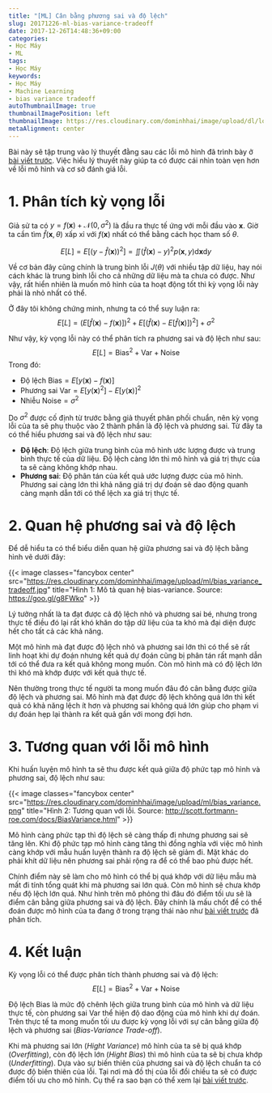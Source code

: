 ```yaml
---
title: "[ML] Cân bằng phương sai và độ lệch"
slug: 20171226-ml-bias-variance-tradeoff
date: 2017-12-26T14:48:36+09:00
categories:
- Học Máy
- ML
tags:
- Học Máy
keywords:
- Học Máy
- Machine Learning
- bias variance tradeoff
autoThumbnailImage: true
thumbnailImagePosition: left
thumbnailImage: https://res.cloudinary.com/dominhhai/image/upload/dl/logo.png
metaAlignment: center
---
```

Bài này sẽ tập trung vào lý thuyết đằng sau các lỗi mô hình đã trình bày ở [bài viết trước](/vi/2017/12/ml-overfitting/). Việc hiểu lý thuyết này giúp ta có được cái nhìn toàn vẹn hơn về lỗi mô hình và cơ sở đánh giá lỗi.
<!--more-->
<!--toc-->

# 1. Phân tích kỳ vọng lỗi
Giả sử ta có $y=f(\mathbf{x})+\mathcal{N}(0,\sigma^2)$ là đầu ra thực tế ứng với mỗi đầu vào $\mathbf{x}$. Giờ ta cần tìm $\hat{f}(\mathbf{x},\theta)$ xấp xỉ với $f(\mathbf{x})$ nhất có thể bằng cách học tham số $\theta$.

$$E[L]=E[\big(y-\hat{f}(\mathbf{x})\big)^2]=\iint\big(\hat{f}(\mathbf{x})-y\big)^2p(\mathbf{x},y)\text{d}\mathbf{x}\text{d}y$$

Về cơ bản đây cũng chính là trung bình lỗi $J(\theta)$ với nhiều tập dữ liệu, hay nói cách khác là trung bình lỗi cho cả những dữ liệu mà ta chưa có được. Như vậy, rất hiển nhiên là muốn mô hình của ta hoạt động tốt thì kỳ vọng lỗi này phải là nhỏ nhất có thể.

Ở đây tôi không chứng minh, nhưng ta có thể suy luận ra:
$$E[L]=\big(E[\hat{f}(\mathbf{x})-f(\mathbf{x})]\big)^2+E[\big(\hat{f}(\mathbf{x})-E[\hat{f}(\mathbf{x})]\big)^2]+\sigma^2$$

Như vậy, kỳ vọng lỗi này có thể phân tích ra phương sai và độ lệch như sau:
$$E[L]=\text{Bias}^2+\text{Var}+\text{Noise}$$
Trong đó:

* Độ lệch $\text{Bias}=E[y(\mathbf{x})-f(\mathbf{x})]$
* Phương sai $\text{Var}=E[y(\mathbf{x})^2]-E[y(\mathbf{x})]^2$
* Nhiễu $\text{Noise}=\sigma^2$

Do $\sigma^2$ được cố định từ trước bằng giả thuyết phân phối chuẩn, nên kỳ vọng lỗi của ta sẽ phụ thuộc vào 2 thành phần là độ lệch và phương sai. Từ đây ta có thể hiểu phương sai và độ lệch như sau:

* **Độ lệch**: Độ lệch giữa trung bình của mô hình ước lượng được và trung bình thực tế của dữ liệu. Độ lệch càng lớn thì mô hình và giá trị thực của ta sẽ càng không khớp nhau.
* **Phương sai**: Độ phân tán của kết quả ước lượng được của mô hình. Phương sai càng lớn thì khả năng giá trị dự đoán sẽ dao động quanh càng mạnh dẫn tới có thể lệch xa giá trị thực tế.

# 2. Quan hệ phương sai và độ lệch
Để dễ hiểu ta có thể biểu diễn quan hệ giữa phương sai và độ lệch bằng hình vẽ dưới đây:

{{< image classes="fancybox center" src="https://res.cloudinary.com/dominhhai/image/upload/ml/bias_variance_tradeoff.jpg" title="Hình 1: Mô tả quan hệ bias-variance. Source: https://goo.gl/g8FWko" >}}

Lý tưởng nhất là ta đạt được cả độ lệch nhỏ và phương sai bé, nhưng trong thực tế điều đó lại rất khó khăn do tập dữ liệu của ta khó mà đại diện được hết cho tất cả các khả năng.

Một mô hình mà đạt được độ lệch nhỏ và phương sai lớn thì có thể sẽ rất linh hoạt khi dự đoán nhưng kết quả dự đoán cũng bị phân tán rất mạnh dẫn tới có thể đưa ra kết quả không mong muốn. Còn mô hình mà có độ lệch lớn thì khó mà khớp được với kết quả thực tế.

Nên thường trong thực tế người ta mong muốn đâu đó cân bằng được giữa độ lệch và phương sai. Mô hình mà đạt được độ lệch không quá lớn thì kết quả có khả năng lệch ít hơn và phương sai không quá lớn giúp cho phạm vi dự đoán hẹp lại thành ra kết quả gần với mong đợi hơn.

# 3. Tương quan với lỗi mô hình
Khi huấn luyện mô hình ta sẽ thu được kết quả giữa độ phức tạp mô hình và phương sai, độ lệch như sau:

{{< image classes="fancybox center" src="https://res.cloudinary.com/dominhhai/image/upload/ml/bias_variance.png" title="Hình 2: Tương quan với lỗi. Source: http://scott.fortmann-roe.com/docs/BiasVariance.html" >}}

Mô hình càng phức tạp thì độ lệch sẽ càng thấp đi nhưng phương sai sẽ tăng lên. Khi độ phức tạp mô hình càng tăng thì đồng nghĩa với việc mô hình càng khớp với mẫu huấn luyện thành ra độ lệch sẽ giảm đi. Mặt khác do phải khít dữ liệu nên phương sai phải rộng ra để có thể bao phủ được hết.

Chính điểm này sẽ làm cho mô hình có thể bị quá khớp với dữ liệu mẫu mà mất đi tính tổng quát khi mà phương sai lớn quá. Còn mô hình sẽ chưa khớp nếu độ lệch lớn quá. Như hình trên mô phỏng thì đâu đó điểm tối ưu sẽ là điểm cân bằng giữa phương sai và độ lệch. Đây chính là mấu chốt để có thể đoán được mô hình của ta đang ở trong trạng thái nào như [bài viết trước](/vi/2017/12/ml-overfitting/#2-2-ph%C3%A1n-%C4%91%E1%BB%8Bnh-l%E1%BB%97i) đã phân tích.

# 4. Kết luận
Kỳ vọng lỗi có thể được phân tích thành phương sai và độ lệch:
$$E[L]=\text{Bias}^2+\text{Var}+\text{Noise}$$

Độ lệch $\text{Bias}$ là mức độ chênh lệch giữa trung bình của mô hình và dữ liệu thực tế, còn phương sai $\text{Var}$ thể hiện độ dao động của mô hình khi dự đoán. Trên thực tế ta mong muốn tối ưu được kỳ vọng lỗi với sự cân bằng giữa độ lệch và phương sai (*Bias-Variance Trade-off*).

Khi mà phương sai lớn (*Hight Variance*) mô hình của ta sẽ bị quá khớp (*Overfitting*), còn độ lệch lớn (*Hight Bias*) thì mô hình của ta sẽ bị chưa khớp (*Underfitting*). Dựa vào sự biến thiên của phương sai và độ lệch chuẩn ta có được độ biến thiên của lỗi. Tại nơi mà đồ thị của lỗi đổi chiều ta sẽ có được điểm tối ưu cho mô hình. Cụ thể ra sao bạn có thể xem lại [bài viết trước](/vi/2017/12/ml-overfitting/).
